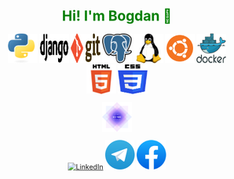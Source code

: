<h1 style="text-align: center; color: green;">Hi! I'm Bogdan &#128511</h1>
<p style="text-align: center; color: green;">
    <img src="assets/python.svg" alt="Python" title="Python" style="height: 60px; width: 60px;">
    <img src="assets/django.svg" alt="Django" title="Django" style="height: 60px; width: 60px;">
    <img src="assets/git.svg" alt="Git" title="Git" style="height: 60px; width: 60px;">
    <img src="assets/postgresql.svg" alt="PostgreSQL" title="PostgreSQL" style="height: 60px; width: 60px;">
    <img src="assets/linux.svg" alt="Linux" title="Linux" style="height: 60px; width: 60px;">
    <img src="assets/ubuntu.svg" alt="Ubuntu" title="Ubuntu" style="height: 60px; width: 60px;">
    <img src="assets/docker.svg" alt="Docker" title="Docker" style="height: 60px; width: 60px;">
    <img src="assets/HTML5.svg" alt="HTML5" title="HTML5" style="height: 60px; width: 60px;">
    <img src="assets/CSS3.svg" alt="CSS3" title="CSS3" style="height: 60px; width: 60px;">
</p>
<p style="text-align: center; color: green;">
    <a href="https://www.efset.org/cert/u5jAdi">
      <img src="assets/certificate_83.png" alt="EF SET Certificate" title="English Language Test Certificate"
           style="height: 60px; width: 60px;"></a>
</p>
<p style="text-align: center; color: green;">
    <a href="https://www.linkedin.com/in/bogdan-bagdasaryan/">
        <img alt="LinkedIn" title="LinkedIn" src="assets/linkedin.svg" style="height: 60px; width: 60px;"></a>
    <a href="https://t.me/Mamontoboi">
        <img alt="Telegram" title="Telegram" src="assets/telegram.svg" style="height: 60px; width: 60px;"></a>
    <a href="https://www.facebook.com/Mamontoboi">
        <img alt="Facebook" title="Facebook" src="assets/facebook.svg" style="height: 60px; width: 60px;"></a>
</p>

